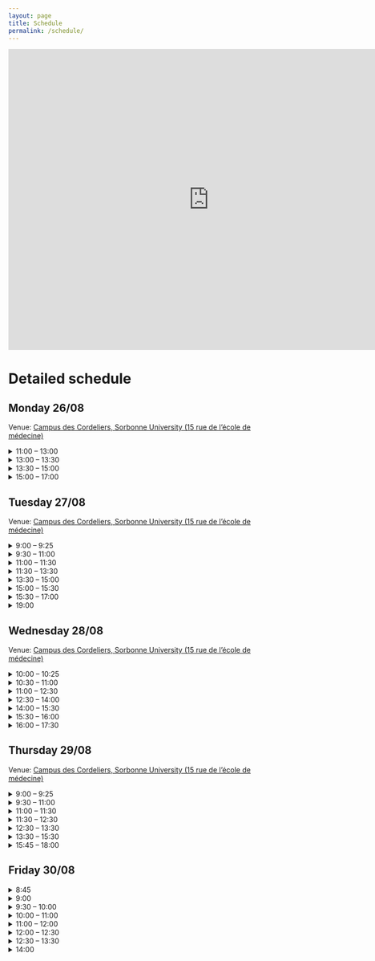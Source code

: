 ```yaml
---
layout: page
title: Schedule
permalink: /schedule/
---
```


<iframe src="https://calendar.google.com/calendar/embed?height=600&wkst=1&bgcolor=%23ffffff&ctz=Europe%2FParis&showNav=1&showPrint=1&showDate=1&mode=WEEK&src=NTk1OTI2ZmIwMTQyNGNjNDFjYWMwNjUzNTAxZDJhMTVmMzRhYjUwZjU1NzY3MWZmZjgzNDIzMjRlZmYxYTVmN0Bncm91cC5jYWxlbmRhci5nb29nbGUuY29t&color=%234285F4&dates=20240825/20240831" style="border-width:0" width="800" height="600" frameborder="0" scrolling="no"></iframe>

<h1>Detailed schedule</h1>

<h2> Monday 26/08 </h2>
<p>Venue: <a href="https://www.google.com/maps/place/Centre+de+Recherche+des+Cordeliers/@48.8507428,2.3413045,17z/data=!3m1!4b1!4m6!3m5!1s0x47e671ddc4588b6d:0x207caec986867ac5!8m2!3d48.8507428!4d2.3413045!16s%2Fg%2F11b6gqs74y?hl=en&entry=ttu&g_ep=EgoyMDI0MDgyMS4wIKXMDSoASAFQAw%3D%3D">Campus des Cordeliers, Sorbonne University (15 rue de l’école de médecine)</a></p>
<div class="faq-section">
<details class="faq-item">
    <summary>11:00 – 13:00</summary>
    <p>Walk-in, registration, lunch</p>
</details>

<details class="faq-item">
    <summary>13:00 – 13:30</summary>
    <p>Welcome address</p>
</details>

<details class="faq-item">
    <summary>13:30 – 15:00</summary>
    <p>Keynote address</p>
    <p> Devis Tuia (EPFL) - <b>Machine learning for Earth: monitoring the pulse of our Planet with sensor data, from your phone all the way to space</b></p>
  
  <p>Abstract: We live an age full of data. In all areas of society, digital data is now abundant, but also unstructured and pretty much unexploited. Environmental science is no exception and the last years have seen an increase of use of digital sensing to observe an understand processes at work and their impacts of human activities. In this talk, I will present some recent research at the interface of machine learning and the geosciences, where satellite, drone and close sensing data were used to support mapping over land and sea, and even below the surface. I will then sketch a number of points of synergetic action necessary to strengthen such interface, a necessary step to jointly tackling the climate and biodiversity crisis.</p>
</details>

<details class="faq-item">
    <summary>15:00 – 17:00</summary>
    <p>Cocktail & socializing</p>
</details>
</div>


<h2> Tuesday 27/08 </h2>
<p>Venue: <a href="https://www.google.com/maps/place/Centre+de+Recherche+des+Cordeliers/@48.8507428,2.3413045,17z/data=!3m1!4b1!4m6!3m5!1s0x47e671ddc4588b6d:0x207caec986867ac5!8m2!3d48.8507428!4d2.3413045!16s%2Fg%2F11b6gqs74y?hl=en&entry=ttu&g_ep=EgoyMDI0MDgyMS4wIKXMDSoASAFQAw%3D%3D">Campus des Cordeliers, Sorbonne University (15 rue de l’école de médecine)</a></p>
<div class="faq-section">
<details class="faq-item">
    <summary>9:00 – 9:25</summary>
    <p>Walk-in, coffee</p>
</details>

<details class="faq-item">
    <summary>9:30 – 11:00</summary>
    <p><b>AI & Sustainability as an Industry Player</b></p>
    <p>A Round table will discuss and endeavour to answer the following questions:
      <ol>
        <li>How can AI be sustainable as a technique? What kind of AI should we design to ensure robustness, reliability, fairness and explainability? What kind of AI should we develop to avoid a too important energy consumption in terms of models, algorithms and data? Is frugality an asset that we should impose? Can we reduce the carbon footprint of AI? </li>
        <li>How can AI contribute to solve the biggest issues linked to climate change and resource limitation?</li>
      </ol> 
    </p>
    <p> Speakers:
    <ul>
    <li>Aurelie Boisbunon (Ericsson)</li>
    <li>Bruno Carron (Airbus)</li>
    <li>Vincent Feuillard (Renault)</li>
    <li>Patrick Perez (Kyutai)</li>
    <li>Piotr Sankowski (IDEAS NCBR)</li>
    </ul>
    </p>  
</details>

<details class="faq-item">
    <summary>11:00 – 11:30</summary>
   Coffee break and move to industry fair in <a href="https://www.google.com/maps/place/R%C3%A9fectoire+des+Cordeliers+%7C+RIVP/@48.8507562,2.3403087,19z/data=!4m6!3m5!1s0x47e671dc29c3ea81:0x1f731afc5790339d!8m2!3d48.8505903!4d2.3411616!16s%2Fg%2F1tqf_n92?hl=en&entry=ttu&g_ep=EgoyMDI0MDgyMS4wIKXMDSoASAFQAw%3D%3D">Réfectoire des Cordeliers</a>
</details>

<details class="faq-item">
    <summary>11:30 – 13:30</summary>
    Venue: <a href="https://www.google.com/maps/place/R%C3%A9fectoire+des+Cordeliers+%7C+RIVP/@48.8507562,2.3403087,19z/data=!4m6!3m5!1s0x47e671dc29c3ea81:0x1f731afc5790339d!8m2!3d48.8505903!4d2.3411616!16s%2Fg%2F1tqf_n92?hl=en&entry=ttu&g_ep=EgoyMDI0MDgyMS4wIKXMDSoASAFQAw%3D%3D">Réfectoire des Cordeliers</a>
    <p>Industry fair + speed dating with industry partners (see schedule <a href="https://docs.google.com/spreadsheets/d/1NnSeVQEX3aVuOR8GvEfsfK1hSLLDIG4O/edit?usp=sharing&ouid=109134132143406298705&rtpof=true&sd=true">here</a>)</p>
</details>

<details class="faq-item">
    <summary>13:30 – 15:00</summary>
    Venue: <a href="https://www.google.com/maps/place/Centre+de+Recherche+des+Cordeliers/@48.8507428,2.3413045,17z/data=!3m1!4b1!4m6!3m5!1s0x47e671ddc4588b6d:0x207caec986867ac5!8m2!3d48.8507428!4d2.3413045!16s%2Fg%2F11b6gqs74y?hl=en&entry=ttu&g_ep=EgoyMDI0MDgyMS4wIKXMDSoASAFQAw%3D%3D">Campus des Cordeliers</a>
    <p>Innovation & Entrepreneurship session</p>
    <p> Speakers:
    <ul>
    <li>Arnaud de Moissac (DCBrain) – Gregor  Von Dulong  (Hasso-Plattner Institute) – <b>How to validate your startup idea</b></li>
    <li>Rémi Bouzel (Qarnot Computing) –  <b>Thermodynamic challenges of HPC and AI</b></li>
    </ul>
    </p>
</details>

<details class="faq-item">
    <summary>15:00 – 15:30</summary>
    Coffee break and poster set up (Group 1: Last name’s starting letter:  A - M)
</details>

<details class="faq-item">
    <summary>15:30 – 17:00</summary>
    Poster session
</details>

<details class="faq-item">
    <summary>19:00</summary>
    Gala Dinner at <a href="https://www.google.com/maps/place/Les+Salons+de+l'H%C3%B4tel+des+Arts+et+M%C3%A9tiers/@48.8656741,2.2894934,17z/data=!3m1!4b1!4m6!3m5!1s0x47e66fe5da52ee49:0x32bea6bb1f938ca2!8m2!3d48.8656742!4d2.2941068!16s%2Fg%2F1tk6v6wz?hl=en&entry=ttu&g_ep=EgoyMDI0MDgyMS4wIKXMDSoASAFQAw%3D%3D"> Salons de l’Hôtel des Arts et Métiers</a> (9 bis, Avenue d’Iéna)
</details>
</div>

<h2> Wednesday 28/08 </h2>
<p>Venue: <a href="https://www.google.com/maps/place/Centre+de+Recherche+des+Cordeliers/@48.8507428,2.3413045,17z/data=!3m1!4b1!4m6!3m5!1s0x47e671ddc4588b6d:0x207caec986867ac5!8m2!3d48.8507428!4d2.3413045!16s%2Fg%2F11b6gqs74y?hl=en&entry=ttu&g_ep=EgoyMDI0MDgyMS4wIKXMDSoASAFQAw%3D%3D">Campus des Cordeliers, Sorbonne University (15 rue de l’école de médecine)</a></p>
<div class="faq-section">
<details class="faq-item">
    <summary>10:00 – 10:25</summary>
    <p>Walk-in, coffee</p>
</details>

<details class="faq-item">
    <summary>10:30 – 11:00</summary>
    Claire Robin (ELLIS PhD student – Max-Planck Gesellschaft) – <b>EarthNet: Bringing biogeoscience and machine learning together </b>
</details>

<details class="faq-item">
    <summary>11:00 – 12:30</summary>
   <p>Keynote address</p>
    <p> Rita Cucchiara (UNIMORE, ELLIS Unit Modena) - <b>Learning, Unlearning, and Relearning</b></p>
  <p>Abstract: The concept of "Learning, Unlearning, and Relearning" encapsulates a dynamic approach to knowledge acquisition and adaptation, crucial for both human cognition and artificial intelligence systems. Learning involves acquiring new information or skills, while unlearning refers to the process of discarding outdated or erroneous knowledge, and relearning entails reacquiring knowledge in a new or updated form. This process is not merely about forgetting but about restructuring understanding to accommodate new insights and perspectives. In machine learning and computer vision, unlearning presents unique challenges and opportunities. Machine unlearning refers to the ability to remove specific data from a model without degrading its overall performance. This capability is essential for addressing legal, ethical, and personalization issues. Techniques for unlearning in AI include the removal of data points, features, classes, or entire concepts from datasets. These methods aim to maintain model utility while ensuring the elimination of unwanted or harmful knowledge. Emerging methods in machine unlearning, such as weight filtering and low-rank class-wise unlearning, demonstrate promising results in maintaining model integrity while achieving desired unlearning outcomes. These techniques are evaluated through various metrics, including accuracy retention, activation distance, and Zero Retain Forgetting (ZRF) scores. Additionally, unlearning in multimodal spaces addresses the removal of sensitive or inappropriate content, enhancing the safety and ethical alignment of AI systems. The exploration of unlearning, especially in AI, paves the way for more robust, adaptable, and ethically sound models, capable of evolving in response to new data and societal norms. This ongoing research underscores the importance of unlearning and relearning as foundational components of both human and artificial intelligence development. During the seminar, some results carried out at UNIMORE within the EU project ELIAS will be presented and discussed.</p>
</details>

<details class="faq-item">
    <summary>12:30 – 14:00</summary>
    Lunch
</details>

<details class="faq-item">
    <summary>14:00 – 15:30</summary>
     <p>Keynote address</p>
  <p>David Rolnick (McGill University and Mila – Quebec AI Institute) - <b>Tackling climate change with machine learning: An opportunity for application-driven innovation</b></p>
  <p>Abstract: Machine learning is increasingly being called upon to help address climate change, from processing satellite imagery to modeling Earth systems. Such settings represent an important frontier for machine learning innovation, where traditional paradigms of large, general-purpose datasets and models often fall short. In this talk, we show how an application-driven paradigm for algorithm design can respond to problem-specific goals and incorporate relevant domain knowledge. We introduce novel techniques that leverage the structure of the problem (such as physical constraints and multi-modal self-supervision) to improve accuracy and usability across applications, including monitoring land use with remote sensing, designing chemical catalysts for the energy transition, and downscaling climate data.</p>
</details>

<details class="faq-item">
    <summary>15:30 – 16:00</summary>
    Coffee break
</details>

<details class="faq-item">
    <summary>16:00 – 17:30</summary>
    <p>Keynote address</p>
    <p>Caroline Therwath-Chavier (The Allyance) - <b>AI²: why Artificial Intelligence should be All Inclusive</b></p>
  <p>Abstract: In today’s rapidly evolving technological landscape, the transformative potential of Artificial Intelligence (AI) is undeniable. However, as AI continues to revolutionize various industries and aspects of our lives, questions of inclusivity and equity have come to the forefront for practitioners. This presentation delves into the imperative of making AI all-inclusive, ensuring that its benefits are accessible to all segments of society. We will explore the ethical, social, and economic implications of AI exclusivity, emphasizing the need for diverse representation in AI development and deployment. Through case studies and real-world examples, we will highlight the tangible benefits of inclusive AI, from enhancing decision-making processes to fostering innovation and creativity. Moreover, the presentation will address the challenges and barriers to achieving inclusivity in AI, including biases in algorithms, lack of diversity in AI teams, and digital divides. By identifying these obstacles, we can formulate strategies to overcome them and create a more equitable AI ecosystem. Ultimately, AI² advocates for a future where Artificial Intelligence is not only powerful and innovative but also inclusive and accessible to everyone. By embracing diversity and promoting inclusion, we can harness the full potential of AI to address pressing societal challenges and build a better world for all.</p>
</details>
</div>



<h2> Thursday 29/08 </h2>
<p>Venue: <a href="https://www.google.com/maps/place/Centre+de+Recherche+des+Cordeliers/@48.8507428,2.3413045,17z/data=!3m1!4b1!4m6!3m5!1s0x47e671ddc4588b6d:0x207caec986867ac5!8m2!3d48.8507428!4d2.3413045!16s%2Fg%2F11b6gqs74y?hl=en&entry=ttu&g_ep=EgoyMDI0MDgyMS4wIKXMDSoASAFQAw%3D%3D">Campus des Cordeliers, Sorbonne University (15 rue de l’école de médecine)</a></p>
<div class="faq-section">
<details class="faq-item">
    <summary>9:00 – 9:25</summary>
    <p>Walk-in, coffee</p>
</details>

<details class="faq-item">
    <summary>9:30 – 11:00</summary>
   <p>Keynote address</p>
    <p> Gaël Varoquaux (INRIA Saclay) - <b>AI from tabular data to healthcare and society</b></p>
  <p>Abstract: I will talk about some lessons learned trying to develop AI for tabular data, central to all organizations, with the goal of being useful for healthcare and society. While much of the excitement is on machine learning, much of the work happens before and after. For tabular data, the bread and butter of every organization, extensive manual transformation or "data wrangling" is required before machine learning. I will discuss how we progressively rethought this process, eventually laying the ground of foundation models for tabular data. I will then discuss some considerations about machine learning in healthcare, and a broader picture on AI developments in society.</p>
</details>

<details class="faq-item">
    <summary>11:00 – 11:30</summary>
    Coffee break
</details>

<details class="faq-item">
    <summary>11:30 – 12:30</summary>
  <p>Bethany Cagnol - <b>Elevate your Scientific Communication: Key Principles for International Outreach</b></p>
  <p>Abstract: Effective international scientific outreach hinges on understanding and engaging diverse audiences. This talk explores key strategies for success, including identifying target demographics and crafting clear, compelling messages that focus on the "What" and "Why" of the content while, in certain contexts, avoiding the "How." Emphasizing the psychological concept of the Illusion of Transparency, we highlight the challenges of harnessing clarity. Additionally, the cross-disciplinary advantages of scientific outreach efforts will be discussed.</p>
</details>

<details class="faq-item">
    <summary>12:30 – 13:30</summary>
    Lunch & poster set-up (Group 2: Last name’s starting letter:  N - Z)
</details>

<details class="faq-item">
    <summary>13:30 – 15:30</summary>
    Poster session & Best Poster Award announcement
</details>

<details class="faq-item">
    <summary>15:45 – 18:00</summary>
    <p>Treasure Hunt in <a href="https://www.google.com/maps/place/Coll%C3%A8ge+de+France/@48.8487772,2.3440201,17z/data=!4m6!3m5!1s0x47e671e70b178259:0x368c1a93de4cad06!8m2!3d48.8489749!4d2.3451788!16zL20vMDFyNmZk?entry=ttu&g_ep=EgoyMDI0MDgyMS4wIKXMDSoASAFQAw%3D%3D"> Quartier Latin </a> (11 Pl. Marcelin Berthelot, 75231 Paris)</p>
    <p> Participants will be grouped in 15 teams, see list <a href="https://docs.google.com/spreadsheets/d/1RL4SgCiXEzTtGpYgqRCXEzoaX2TtK3Yflkvnexspwco/edit?usp=sharing"> here </a> </p>
</details>
</div>





<h2> Friday 30/08 </h2>
<div class="faq-section">
<details class="faq-item">
    <summary>8:45</summary>
    <p>Meeting point at <a href="https://www.google.com/maps/place/Porte+d'Orl%C3%A9ans/@48.822715,2.3259877,17z/data=!3m1!4b1!4m6!3m5!1s0x47e671ae9a95b665:0xb00801c705bad893!8m2!3d48.822715!4d2.3259877!16s%2Fm%2F0j65h_n?entry=ttu&g_ep=EgoyMDI0MDgyMS4wIKXMDSoASAFQAw%3D%3D">Porte d’Orléans </a> (look for Ekhine and Julien!)</p>
</details>

<details class="faq-item">
    <summary>9:00</summary>
   Shuttle to Institut Polytechnique Paris
</details>

<details class="faq-item">
    <summary>9:30 – 10:00</summary>
    Welcome Session at Institut Polytechnique Paris
</details>

<details class="faq-item">
    <summary>10:00 – 11:00</summary>
  <p>Tiphaine Viard (IPP) - <b>AI as a Sociotechnical construct</b></p>
</details>

<details class="faq-item">
    <summary>11:00 – 12:00</summary>
  Stéphan Clémençon (IPP) – Hi!Paris Presentation
</details>

<details class="faq-item">
    <summary>12:00 – 12:30</summary>
    Closing Session
</details>

<details class="faq-item">
    <summary>12:30 – 13:30</summary>
    Lunch
</details>

<details class="faq-item">
    <summary>14:00</summary>
    Shuttle to Paris (Porte d’Orléans)
</details>
</div>
